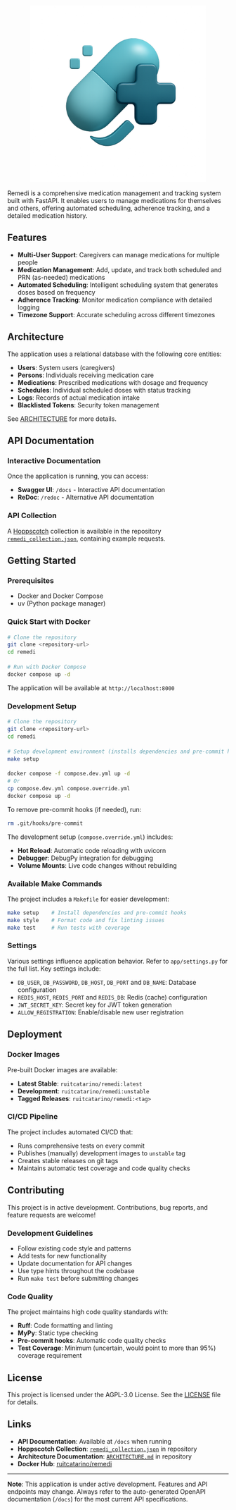 <p align="center">
<img src="artwork/logo.png" width="400" title="Remedi">
</p>

Remedi is a comprehensive medication management and tracking system built with FastAPI. It enables users to manage medications for themselves and others, offering automated scheduling, adherence tracking, and a detailed medication history.

## Features

* **Multi-User Support**: Caregivers can manage medications for multiple people
* **Medication Management**: Add, update, and track both scheduled and PRN (as-needed) medications
* **Automated Scheduling**: Intelligent scheduling system that generates doses based on frequency
* **Adherence Tracking**: Monitor medication compliance with detailed logging
* **Timezone Support**: Accurate scheduling across different timezones

## Architecture

The application uses a relational database with the following core entities:
* **Users**: System users (caregivers)
* **Persons**: Individuals receiving medication care
* **Medications**: Prescribed medications with dosage and frequency
* **Schedules**: Individual scheduled doses with status tracking
* **Logs**: Records of actual medication intake
* **Blacklisted Tokens**: Security token management

See [ARCHITECTURE](ARCHITECTURE.md) for more details.

## API Documentation

### Interactive Documentation
Once the application is running, you can access:
* **Swagger UI**: `/docs` - Interactive API documentation
* **ReDoc**: `/redoc` - Alternative API documentation

### API Collection
A [Hoppscotch](https://hoppscotch.io/) collection is available in the repository [`remedi_collection.json`](remedi_collection.json), containing example requests.

## Getting Started

### Prerequisites
* Docker and Docker Compose
* uv (Python package manager)

### Quick Start with Docker
```bash
# Clone the repository
git clone <repository-url>
cd remedi

# Run with Docker Compose
docker compose up -d
```

The application will be available at `http://localhost:8000`

### Development Setup
```bash
# Clone the repository
git clone <repository-url>
cd remedi

# Setup development environment (installs dependencies and pre-commit hooks)
make setup

docker compose -f compose.dev.yml up -d
# Or
cp compose.dev.yml compose.override.yml
docker compose up -d
```
To remove pre-commit hooks (if needed), run:
```bash
rm .git/hooks/pre-commit
```

The development setup (`compose.override.yml`) includes:
* **Hot Reload**: Automatic code reloading with uvicorn
* **Debugger**: DebugPy integration for debugging
* **Volume Mounts**: Live code changes without rebuilding

### Available Make Commands
The project includes a `Makefile` for easier development:

```bash
make setup    # Install dependencies and pre-commit hooks
make style    # Format code and fix linting issues
make test     # Run tests with coverage
```

### Settings
Various settings influence application behavior. Refer to `app/settings.py` for the full list. Key settings include:

* `DB_USER`, `DB_PASSWORD`, `DB_HOST`, `DB_PORT` and `DB_NAME`: Database configuration
* `REDIS_HOST`, `REDIS_PORT` and `REDIS_DB`: Redis (cache) configuration
* `JWT_SECRET_KEY`: Secret key for JWT token generation
* `ALLOW_REGISTRATION`: Enable/disable new user registration

## Deployment

### Docker Images
Pre-built Docker images are available:
* **Latest Stable**: `ruitcatarino/remedi:latest`
* **Development**: `ruitcatarino/remedi:unstable`
* **Tagged Releases**: `ruitcatarino/remedi:<tag>`

### CI/CD Pipeline
The project includes automated CI/CD that:
* Runs comprehensive tests on every commit
* Publishes (manually) development images to `unstable` tag
* Creates stable releases on git tags
* Maintains automatic test coverage and code quality checks

## Contributing

This project is in active development. Contributions, bug reports, and feature requests are welcome!

### Development Guidelines
* Follow existing code style and patterns
* Add tests for new functionality
* Update documentation for API changes
* Use type hints throughout the codebase
* Run `make test` before submitting changes

### Code Quality
The project maintains high code quality standards with:
* **Ruff**: Code formatting and linting
* **MyPy**: Static type checking
* **Pre-commit hooks**: Automatic code quality checks
* **Test Coverage**: Minimum (uncertain, would point to more than 95%) coverage requirement

## License

This project is licensed under the AGPL-3.0 License. See the [LICENSE](LICENSE) file for details.

## Links

* **API Documentation**: Available at `/docs` when running
* **Hoppscotch Collection**: [`remedi_collection.json`](remedi_collection.json) in repository
* **Architecture Documentation**: [`ARCHITECTURE.md`](ARCHITECTURE.md) in repository
* **Docker Hub**: [ruitcatarino/remedi](https://hub.docker.com/r/ruitcatarino/remedi/tags)

---

**Note**: This application is under active development. Features and API endpoints may change. Always refer to the auto-generated OpenAPI documentation (`/docs`) for the most current API specifications.

